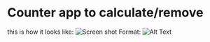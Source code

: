 # Counter app to calculate/remove

this is how it looks like:
![Screen shot](<screenshot(1).svg>)
Format: ![Alt Text](url)
